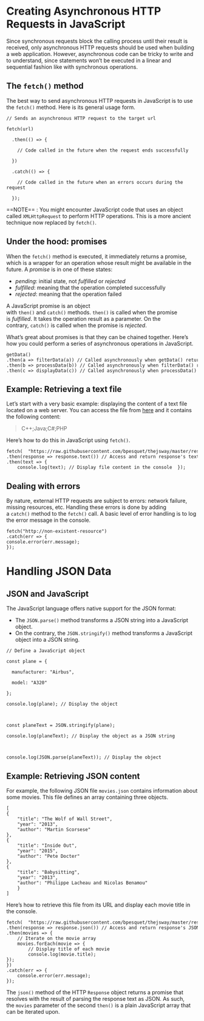 # Creating Asynchronous HTTP Requests in JavaScript
Since synchronous requests block the calling process until their result is received, only asynchronous HTTP requests should be used when building a web application. However, asynchronous code can be tricky to write and to understand, since statements won’t be executed in a linear and sequential fashion like with synchronous operations.

## The `fetch()` method
The best way to send asynchronous HTTP requests in JavaScript is to use the `fetch()` method. Here is its general usage form.

```
// Sends an asynchronous HTTP request to the target url

fetch(url)

  .then(() => {

    // Code called in the future when the request ends successfully

  })

  .catch(() => {

    // Code called in the future when an errors occurs during the request

  });
```

==NOTE== : You might encounter JavaScript code that uses an object called `XMLHttpRequest` to perform HTTP operations. This is a more ancient technique now replaced by `fetch()`.

## Under the hood: promises

When the `fetch()` method is executed, it immediately returns a promise, which is a wrapper for an operation whose result might be available in the future. A _promise_ is in one of these states:

- _pending_: initial state, not _fulfilled_ or _rejected_
- _fulfilled_: meaning that the operation completed successfully
- _rejected_: meaning that the operation failed

A JavaScript promise is an object with `then()` and `catch()` methods. `then()` is called when the promise is _fulfilled_. It takes the operation result as a parameter. On the contrary, `catch()` is called when the promise is _rejected_.

What’s great about promises is that they can be chained together. Here’s how you could perform a series of asynchronous operations in JavaScript.

```
getData()
.then(a => filterData(a)) // Called asynchronously when getData() returns  
.then(b => processData(b)) // Called asynchronously when filterData() returns  
.then(c => displayData(c)) // Called asynchronously when processData() returns

```

## Example: Retrieving a text file

Let’s start with a very basic example: displaying the content of a text file located on a web server. You can access the file from [here](https://raw.githubusercontent.com/bpesquet/thejsway/master/resources/languages.txt) and it contains the following content:

> C++;Java;C#;PHP

Here’s how to do this in JavaScript using `fetch()`.
```
fetch(  "https://raw.githubusercontent.com/bpesquet/thejsway/master/resources/languages.txt")  
.then(response => response.text()) // Access and return response's text content  
.then(text => {    
	console.log(text); // Display file content in the console  });
```

## Dealing with errors
By nature, external HTTP requests are subject to errors: network failure, missing resources, etc. Handling these errors is done by adding a `catch()` method to the `fetch()` call. A basic level of error handling is to log the error message in the console.
```
fetch("http://non-existent-resource")  
.catch(err => {    
console.error(err.message);  
});
```

# Handling JSON Data
## JSON and JavaScript
The JavaScript language offers native support for the JSON format:

- The `JSON.parse()` method transforms a JSON string into a JavaScript object.
- On the contrary, the `JSON.stringify()` method transforms a JavaScript object into a JSON string.

```
// Define a JavaScript object

const plane = {

  manufacturer: "Airbus",

  model: "A320"

};

console.log(plane); // Display the object

  

const planeText = JSON.stringify(plane);

console.log(planeText); // Display the object as a JSON string

  

console.log(JSON.parse(planeText)); // Display the object
```

## Example: Retrieving JSON content

For example, the following JSON file `movies.json` contains information about some movies. This file defines an array containing three objects.
```
[  
{    
	"title": "The Wolf of Wall Street",    
	"year": "2013",    
	"author": "Martin Scorsese"  
},  
{   
	"title": "Inside Out",    
	"year": "2015",    
	"author": "Pete Docter"  
},  
{    
	"title": "Babysitting",    
	"year": "2013",    
	"author": "Philippe Lacheau and Nicolas Benamou"  
	}
]
```

Here’s how to retrieve this file from its URL and display each movie title in the console.

```
fetch(  "https://raw.githubusercontent.com/bpesquet/thejsway/master/resources/movies.json")  
.then(response => response.json()) // Access and return response's JSON content 
.then(movies => {    
	// Iterate on the movie array    
	movies.forEach(movie => {     
		// Display title of each movie      
		console.log(movie.title);    
});  
})  
.catch(err => {    
	console.error(err.message);  
});
```

The `json()` method of the HTTP `Response` object returns a promise that resolves with the result of parsing the response text as JSON. As such, the `movies` parameter of the second `then()` is a plain JavaScript array that can be iterated upon.




